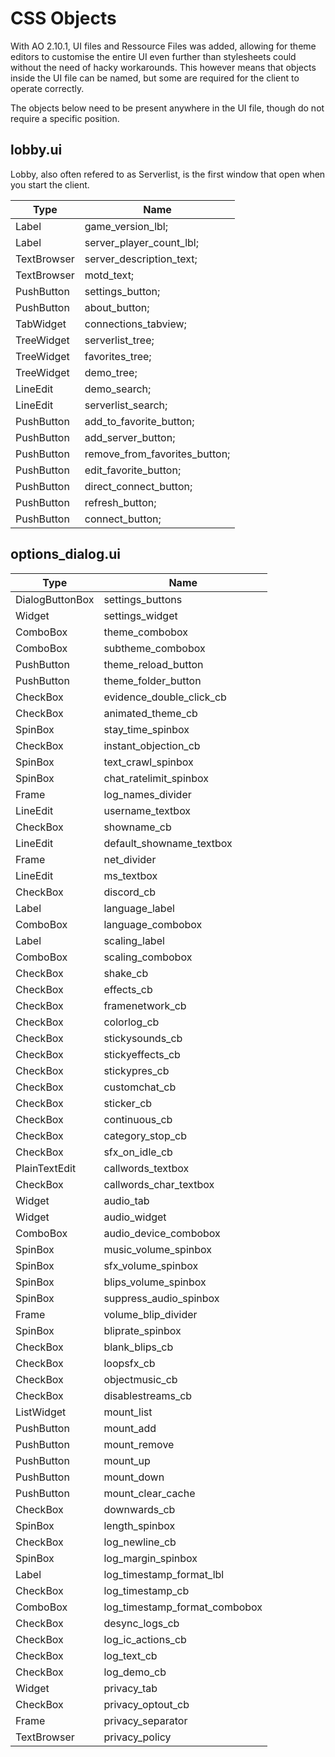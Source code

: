 # CSS Objects

With AO 2.10.1, UI files and Ressource Files was added, allowing for theme editors to customise the entire UI even further than stylesheets could without the need of hacky workarounds. This however means that objects inside the UI file can be named, but some are required for the client to operate correctly.

The objects below need to be present anywhere in the UI file, though do not require a specific position.

## lobby.ui

Lobby, also often refered to as Serverlist, is the first window that open when you start the client.

| Type        | Name                          |
|-------------|-------------------------------|
| Label       | game_version_lbl;             |
| Label       | server_player_count_lbl;      |
| TextBrowser | server_description_text;      |
| TextBrowser | motd_text;                    |
| PushButton  | settings_button;              |
| PushButton  | about_button;                 |
| TabWidget   | connections_tabview;          |
| TreeWidget  | serverlist_tree;              |
| TreeWidget  | favorites_tree;               |
| TreeWidget  | demo_tree;                    |
| LineEdit    | demo_search;                  |
| LineEdit    | serverlist_search;            |
| PushButton  | add_to_favorite_button;       |
| PushButton  | add_server_button;            |
| PushButton  | remove_from_favorites_button; |
| PushButton  | edit_favorite_button;         |
| PushButton  | direct_connect_button;        |
| PushButton  | refresh_button;               |
| PushButton  | connect_button;               |

## options_dialog.ui

| Type            | Name                          |
|-----------------|-------------------------------|
| DialogButtonBox | settings_buttons              |
| Widget          | settings_widget               |
| ComboBox        | theme_combobox                |
| ComboBox        | subtheme_combobox             |
| PushButton      | theme_reload_button           |
| PushButton      | theme_folder_button           |
| CheckBox        | evidence_double_click_cb      |
| CheckBox        | animated_theme_cb             |
| SpinBox         | stay_time_spinbox             |
| CheckBox        | instant_objection_cb          |
| SpinBox         | text_crawl_spinbox            |
| SpinBox         | chat_ratelimit_spinbox        |
| Frame           | log_names_divider             |
| LineEdit        | username_textbox              |
| CheckBox        | showname_cb                   |
| LineEdit        | default_showname_textbox      |
| Frame           | net_divider                   |
| LineEdit        | ms_textbox                    |
| CheckBox        | discord_cb                    |
| Label           | language_label                |
| ComboBox        | language_combobox             |
| Label           | scaling_label                 |
| ComboBox        | scaling_combobox              |
| CheckBox        | shake_cb                      |
| CheckBox        | effects_cb                    |
| CheckBox        | framenetwork_cb               |
| CheckBox        | colorlog_cb                   |
| CheckBox        | stickysounds_cb               |
| CheckBox        | stickyeffects_cb              |
| CheckBox        | stickypres_cb                 |
| CheckBox        | customchat_cb                 |
| CheckBox        | sticker_cb                    |
| CheckBox        | continuous_cb                 |
| CheckBox        | category_stop_cb              |
| CheckBox        | sfx_on_idle_cb                |
| PlainTextEdit   | callwords_textbox             |
| CheckBox        | callwords_char_textbox        |
| Widget          | audio_tab                     |
| Widget          | audio_widget                  |
| ComboBox        | audio_device_combobox         |
| SpinBox         | music_volume_spinbox          |
| SpinBox         | sfx_volume_spinbox            |
| SpinBox         | blips_volume_spinbox          |
| SpinBox         | suppress_audio_spinbox        |
| Frame           | volume_blip_divider           |
| SpinBox         | bliprate_spinbox              |
| CheckBox        | blank_blips_cb                |
| CheckBox        | loopsfx_cb                    |
| CheckBox        | objectmusic_cb                |
| CheckBox        | disablestreams_cb             |
| ListWidget      | mount_list                    |
| PushButton      | mount_add                     |
| PushButton      | mount_remove                  |
| PushButton      | mount_up                      |
| PushButton      | mount_down                    |
| PushButton      | mount_clear_cache             |
| CheckBox        | downwards_cb                  |
| SpinBox         | length_spinbox                |
| CheckBox        | log_newline_cb                |
| SpinBox         | log_margin_spinbox            |
| Label           | log_timestamp_format_lbl      |
| CheckBox        | log_timestamp_cb              |
| ComboBox        | log_timestamp_format_combobox |
| CheckBox        | desync_logs_cb                |
| CheckBox        | log_ic_actions_cb             |
| CheckBox        | log_text_cb                   |
| CheckBox        | log_demo_cb                   |
| Widget          | privacy_tab                   |
| CheckBox        | privacy_optout_cb             |
| Frame           | privacy_separator             |
| TextBrowser     | privacy_policy                |